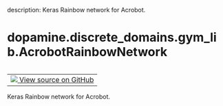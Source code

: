 description: Keras Rainbow network for Acrobot.

<div itemscope itemtype="http://developers.google.com/ReferenceObject">
<meta itemprop="name" content="dopamine.discrete_domains.gym_lib.AcrobotRainbowNetwork" />
<meta itemprop="path" content="Stable" />
</div>

# dopamine.discrete_domains.gym_lib.AcrobotRainbowNetwork

<!-- Insert buttons and diff -->

<table class="tfo-notebook-buttons tfo-api nocontent" align="left">
<td>
  <a target="_blank" href="https://github.com/google/dopamine/tree/master/dopamine/discrete_domains/gym_lib.py#L376-L404">
    <img src="https://www.tensorflow.org/images/GitHub-Mark-32px.png" />
    View source on GitHub
  </a>
</td>
</table>



Keras Rainbow network for Acrobot.

<!-- Placeholder for "Used in" -->


